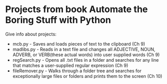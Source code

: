 # Projects from book Automate the Boring Stuff with Python

Give info about projects:
- mcb.py - Saves and loads pieces of text to the clipboard (Ch 9)
- madlibs.py - Reads in a text file and changes all ADJECTIVE, NOUN, ADVERB, or VERB(these actual words) into user supplied words (Ch 9)
- regSearch.py - Opens all .txt files in a folder and searches for any line that matches a user-supplied regular expression (Ch 9)
- fileRemover.py - Walks through a folder tree and searches for exceptionally large files or folders and prints them to the screen (Ch 10)
